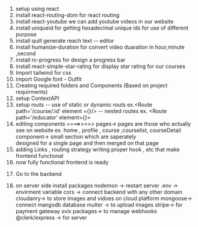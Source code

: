 <!-- frontend -->
1.  setup using react 
2. install react-routing-dom for react routing 
3. install react-youtube we can add youtube videos in our website
4. install uniqueid for getting hexadecimal unique ids for use of different purpose
5. install quill generate reach text  -- editor
6. install humanize-duration for convert video duaration in hour,minute ,second
7. install rc-progress for design a progress bar
8. install react-simple-star-rating for display star rating for our courses
9. Import tailwind for css
10. import Google font - Outfit
11. Creating required folders and Components (Based on project requirments)
12. setup ContextAPI 
13. setup routs 
      -- use of static or dynamic routs  ex.<Route path='/course/:id' element ={<CourseDetails/>}/>
      -- nested routes  ex. <Route path='/educator' element={<Educators/>}> 
14. editing components ====>>>>>
     pages->     pages are those who actually see on website 
                 ex. home , profile , course ,courselist, courseDetail
     component-> small section which are saperately    
                 designed for a single page and then merged on that page 
15. adding Links , routing strategy writing proper hook , etc that make frontend functional
16. now fully functional frontend is ready 

  <!-- ////////////////////////////////////////////////// -->
17. Go to the backend

1. on server side install packages 
nodemon -> restart server 
.env -> envirment variable
cors -> connect backend with any other domain
cloudanry-> to store images and vidoes on cloud platform
mongoose-> connect mangodb database
multer -> to upload images
stripe-> for payment gateway
svix packages-> to manage webhooks
@clerk/express -> for server